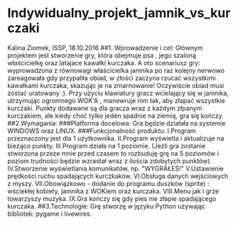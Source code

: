 # Indywidualny_projekt_jamnik_vs_kurczaki
Kalina Ziomek, ISSP, 18.10.2016
##1. Wprowadzenie i cel:
Głównym projektem jest stworzenie gry, która obejmuje
psa , jego szaloną  właścicielkę oraz latajace
kawałki kurczaka. A oto scenariusz gry: wyprowadzona 
z równowagi właścicielka jamnika po raz kolejny nerwowo
zareagowała gdy przypaliła obiad, w złości zaczyna 
rzucać wszystkimi kawałkami kurczaka, skazując je na
zmarnowanie! Oczywiście obiad musi zostać uratowany :).
Przy użyciu klawiatury gracz wcielający się w jamnika, 
utrzymując ogromnego WOK'A , manewruje nim tak, aby złapać 
wszystkie kurczaki. Punkty dodawane są dla gracza wraz z 
każdym złpanym kurczakiem, ale kiedy choć tylko jeden
spadnie na ziemię, gra się kończy.
##2.Wymagania:
###Platforma docelowa:
Gra będzie działała na systemie WINDOWS oraz LINUX.
###Funkcjonalność produktu:
I.Program przeznaczony jest dla 1 użytkownika.
II.Program wyświetla i aktualizuje na bieżąco punkty.
III.Program działa na 1 poziomie. (Jeżli gra zostanie stworzona przeze mnie
    przed czasem to rozbuduję grę na 5 poziomów i poziom trudności będzie wzrastał
    wraz z ilościa zdobytych punktów).
IV.Stworzenie wyświetlania komunikatów, np. "WYGRAŁEŚ!"
V.Ustawienie prędkości ruchu spadających kurczkaków.
VI.Obsługa danych wejściowych z myszy.
VII.Obowiązkowo - dodanie do programu duszków (sprite) : wściekłej kobiety,
    jamnika z WOKiem oraz kurczaka.
VIII.Menu jak i grze towarzyszy muzyka.
IX.Gra kończy się gdy pies nie złapie spadającego kurczaka.
##3.Technologie:
Grę stworzę w języku Python używając bibliotek: pygame 
i livewires.  


